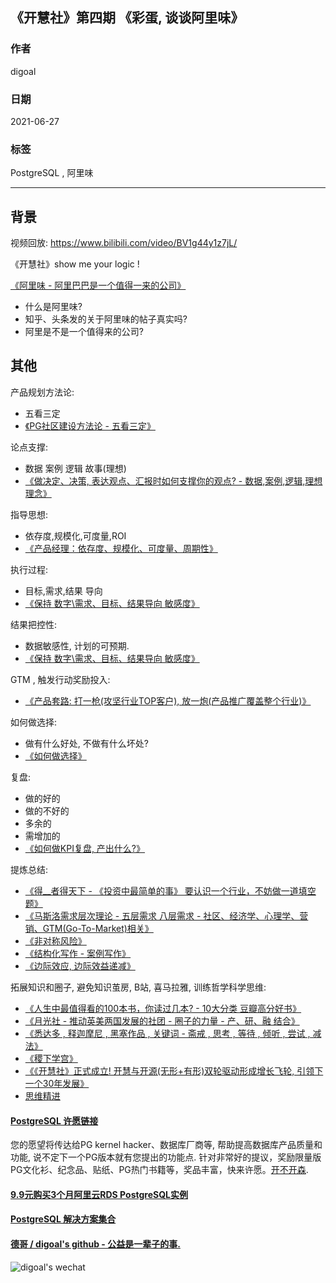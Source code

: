 ## 《开慧社》第四期 《彩蛋, 谈谈阿里味》   
      
### 作者      
digoal      
      
### 日期      
2021-06-27       
      
### 标签      
PostgreSQL , 阿里味    
      
----      
      
## 背景      
视频回放: https://www.bilibili.com/video/BV1g44y1z7jL/      
     
《开慧社》show me your logic !     
  
[《阿里味 - 阿里巴巴是一个值得一来的公司》](../197001/20210114_01.md)    
- 什么是阿里味?  
- 知乎、头条发的关于阿里味的帖子真实吗?   
- 阿里是不是一个值得来的公司?   
  
## 其他  
产品规划方法论:   
- 五看三定  
- [《PG社区建设方法论 - 五看三定》](../202103/20210329_01.md)       
  
论点支撑:   
- 数据 案例 逻辑 故事(理想)  
- [《做决定、决策, 表达观点、汇报时如何支撑你的观点?  - 数据,案例,逻辑,理想理念》](../202104/20210414_04.md)    
  
指导思想:   
- 依存度,规模化,可度量,ROI   
- [《产品经理：依存度、规模化、可度量、周期性》](../202012/20201225_02.md)    
  
执行过程:   
- 目标,需求,结果 导向  
- [《保持 数字\需求、目标、结果导向 敏感度》](../202104/20210414_05.md)    
  
结果把控性:   
- 数据敏感性, 计划的可预期.  
- [《保持 数字\需求、目标、结果导向 敏感度》](../202104/20210414_05.md)    
  
GTM , 触发行动奖励投入:   
- [《产品套路: 打一枪(攻坚行业TOP客户), 放一炮(产品推广覆盖整个行业)》](../202104/20210401_03.md)   
  
如何做选择:   
- 做有什么好处, 不做有什么坏处?  
- [《如何做选择》](../202106/20210617_02.md)    
  
复盘:   
- 做的好的  
- 做的不好的  
- 多余的  
- 需增加的  
- [《如何做KPI复盘, 产出什么?》](../202102/20210210_04.md)    
  
提炼总结:   
- [《得__者得天下 - 《投资中最简单的事》 要认识一个行业，不妨做一道填空题》](../202103/20210303_02.md)    
- [《马斯洛需求层次理论 - 五层需求 八层需求 - 社区、经济学、心理学、营销、GTM(Go-To-Market)相关》](../202103/20210310_01.md)    
- [《非对称风险》](../202104/20210416_02.md)    
- [《结构化写作 - 案例写作》](../202104/20210414_03.md)    
- [《边际效应, 边际效益递减》](../202104/20210428_04.md)    
  
拓展知识和圈子, 避免知识茧房, B站, 喜马拉雅, 训练哲学科学思维:    
- [《人生中最值得看的100本书，你读过几本? - 10大分类 豆瓣高分好书》](../202102/20210202_02.md)    
- [《月光社 - 推动英美两国发展的社团 - 圈子的力量 - 产、研、融 结合》](../202103/20210316_04.md)    
- [《悉达多 , 释迦摩尼 , 黑塞作品 , 关键词 - 斋戒 , 思考 , 等待 , 倾听 , 尝试 , 减法》](../202103/20210319_03.md)    
- [《稷下学宫》](202104/20210423_02.md)    
- [《《开慧社》正式成立! 开慧与开源(无形+有形)双轮驱动形成增长飞轮, 引领下一个30年发展》](../202106/20210618_01.md)    
- [思维精进](class/35.md)  
  
  
  
#### [PostgreSQL 许愿链接](https://github.com/digoal/blog/issues/76 "269ac3d1c492e938c0191101c7238216")
您的愿望将传达给PG kernel hacker、数据库厂商等, 帮助提高数据库产品质量和功能, 说不定下一个PG版本就有您提出的功能点. 针对非常好的提议，奖励限量版PG文化衫、纪念品、贴纸、PG热门书籍等，奖品丰富，快来许愿。[开不开森](https://github.com/digoal/blog/issues/76 "269ac3d1c492e938c0191101c7238216").  
  
  
#### [9.9元购买3个月阿里云RDS PostgreSQL实例](https://www.aliyun.com/database/postgresqlactivity "57258f76c37864c6e6d23383d05714ea")
  
  
#### [PostgreSQL 解决方案集合](https://yq.aliyun.com/topic/118 "40cff096e9ed7122c512b35d8561d9c8")
  
  
#### [德哥 / digoal's github - 公益是一辈子的事.](https://github.com/digoal/blog/blob/master/README.md "22709685feb7cab07d30f30387f0a9ae")
  
  
![digoal's wechat](../pic/digoal_weixin.jpg "f7ad92eeba24523fd47a6e1a0e691b59")
  
